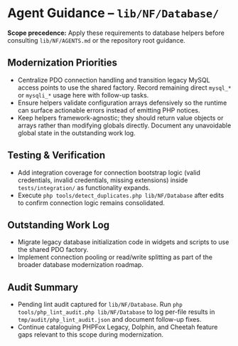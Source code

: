 # Agent Guidance – `lib/NF/Database/`

**Scope precedence:** Apply these requirements to database helpers before consulting
`lib/NF/AGENTS.md` or the repository root guidance.

## Modernization Priorities
- Centralize PDO connection handling and transition legacy MySQL access points to use the shared
  factory. Record remaining direct `mysql_*` or `mysqli_*` usage here with follow-up tasks.
- Ensure helpers validate configuration arrays defensively so the runtime can surface actionable
  errors instead of emitting PHP notices.
- Keep helpers framework-agnostic; they should return value objects or arrays rather than modifying
  globals directly. Document any unavoidable global state in the outstanding work log.

## Testing & Verification
- Add integration coverage for connection bootstrap logic (valid credentials, invalid credentials,
  missing extensions) inside `tests/integration/` as functionality expands.
- Execute `php tools/detect_duplicates.php lib/NF/Database` after edits to confirm connection logic
  remains consolidated.

## Outstanding Work Log
- Migrate legacy database initialization code in widgets and scripts to use the shared PDO factory.
- Implement connection pooling or read/write splitting as part of the broader database modernization
  roadmap.

## Audit Summary
- Pending lint audit captured for `lib/NF/Database`. Run `php tools/php_lint_audit.php lib/NF/Database` to log per-file results in `tmp/audit/php_lint_audit.json` and document follow-up fixes.
- Continue cataloguing PHPFox Legacy, Dolphin, and Cheetah feature gaps relevant to this scope during modernization.
